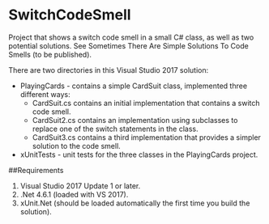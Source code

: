 # SwitchCodeSmell
Project that shows a switch code smell in a small C# class, as well as two potential solutions. See Sometimes There Are Simple Solutions To Code Smells (to be published).

There are two directories in this Visual Studio 2017 solution:
- PlayingCards - contains a simple CardSuit class, implemented three different ways:
    - CardSuit.cs contains an initial implementation that contains a switch code smell.
    - CardSuit2.cs contains an implementation using subclasses to replace one of the switch statements in the class.
    - CardSuit3.cs contains a third implementation that provides a simpler solution to the code smell.
- xUnitTests - unit tests for the three classes in the PlayingCards project.
    
##Requirements
1. Visual Studio 2017 Update 1 or later.
2. .Net 4.6.1 (loaded with VS 2017).
3. xUnit.Net (should be loaded automatically the first time you build the solution).
